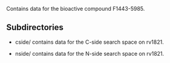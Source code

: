Contains data for the bioactive compound F1443-5985.

## Subdirectories

- cside/ contains data for the C-side search space on rv1821.

- nside/ contains data for the N-side search space on rv1821.

